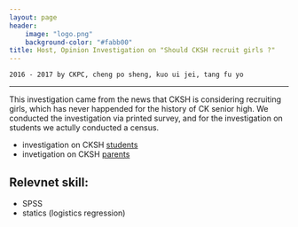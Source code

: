 ```yaml
---
layout: page
header:
    image: "logo.png"
    background-color: "#fabb00"
title: Host, Opinion Investigation on "Should CKSH recruit girls ?"
---
```

`2016 - 2017 by CKPC, cheng po sheng, kuo ui jei, tang fu yo`

---

This investigation came from the news that CKSH is considering recruiting girls, which has never happended for the history of CK senior high. We conducted the investigation via printed survey, and for the investigation on students we actully conducted a census.

- investigation on CKSH [students](https://1drv.ms/b/s!AvLb4xWM_5D8pyOx_Pwel9L_7NOb?e=zBDePb)
- invetigation on CKSH [parents](https://1drv.ms/b/s!AvLb4xWM_5D8oSSpzIvlHy-bKx4t?e=KsIUjY)

## Relevnet skill:
- SPSS
- statics (logistics regression) 